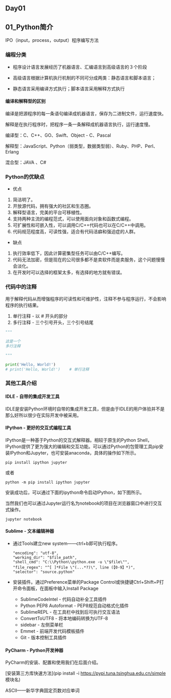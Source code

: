 ## Day01

## 01_Python简介

IPO（input，process，output）程序编写方法

### 编程分类

- 程序设计语言发展经历了机器语言、汇编语言到高级语言的３个阶段

- 高级语言根据计算机执行机制的不同可分成两类：静态语言和脚本语言；

- 静态语言采用编译方式执行；脚本语言采用解释方式执行

#### 编译和解释型的区别

编译是把源程序的每一条语句编译成机器语言，保存为二进制文件，运行速度快。

解释是在执行程序时，把程序一条一条解释成机器语言执行，运行速度慢。

编译型：C、C++、GO、Swift、Object - C、Pascal

解释型：JavaScript、Python（弱类型，数据类型弱）、Ruby、PHP、Perl、Erlang

混合型：JAVA 、C#

### Python的优缺点

- 优点

1. 简洁明了。
3. 开放源代码，拥有强大的社区和生态圈。
4. 解释型语言，完美的平台可移植性。
5. 支持两种主流的编程范式，可以使用面向对象和函数式编程。
6. 可扩展性和可嵌入性，可以调用C/C++代码也可以在C/C++中调用。
7. 代码规范程度高，可读性强，适合有代码洁癖和强迫症的人群。

- 缺点

1. 执行效率低下，因此计算密集型任务可以由C/C++编写。
2. 代码无法加密，但是现在的公司很多都不是卖软件而是卖服务，这个问题慢慢会淡化。
3. 在开发时可以选择的框架太多，有选择的地方就有错误。

### 代码中的注释

用于解释代码从而增强程序的可读性和可维护性，注释不参与程序运行，不会影响程序的执行结果。

1. 单行注释 - 以 # 开头的部分
2. 多行注释 - 三个引号开头，三个引号结尾

```Python
"""

这是一个
多行注释

"""

print('Hello, World!')
# print('Hello, World!')	# 单行注释
```

### 其他工具介绍

#### IDLE - 自带的集成开发工具

IDLE是安装Python环境时自带的集成开发工具，但是由于IDLE的用户体验并不是那么好所以很少在实际开发中被采用。

#### IPython - 更好的交互式编程工具

IPython是一种基于Python的交互式解释器。相较于原生的Python Shell，IPython提供了更为强大的编辑和交互功能。可以通过Python的包管理工具pip安装IPython和Jupyter，也可安装anaconda，具体的操作如下所示。

```Shell
pip install ipython jupyter
```

或者

```Shell
python -m pip install ipython jupyter
```

安装成功后，可以通过下面的ipython命令启动IPython，如下图所示。

当然我们也可以通过Jupyter运行名为notebook的项目在浏览器窗口中进行交互式操作。

```Shell
jupyter notebook
```

#### Sublime - 文本编辑神器

- 通过Tools建立new system——ctrl+b即可执行程序。

  ```shell
  "encoding": "utf-8",
  "working_dir": "$file_path",
  "shell_cmd": "C:\\Python\\python.exe -u \"$file\"",
  "file_regex": "^[ ]*File \"(...*?)\", line (【0-9】*)",
  "selector": "source.python"
  ```

- 安装插件。通过Preference菜单的Package Control或快捷键Ctrl+Shift+P打开命令面板，在面板中输入Install Package
  - SublimeCodeIntel - 代码自动补全工具插件
  - Python PEP8 Autoformat - PEP8规范自动格式化插件
  - SublimeREPL - 在工具栏中找到后可执行交互语法
  - ConvertToUTF8 - 将本地编码转换为UTF-8
  - sidebar - 左侧菜单栏
  - Emmet - 前端开发代码模板插件
  - Git - 版本控制工具插件

#### PyCharm - Python开发神器

PyCharm的安装、配置和使用我们在后面介绍。

[安装第三方库快速方法](pip install -i https://pypi.tuna.tsinghua.edu.cn/simple 模块名)

ASCII——新华字典固定页数对应单词